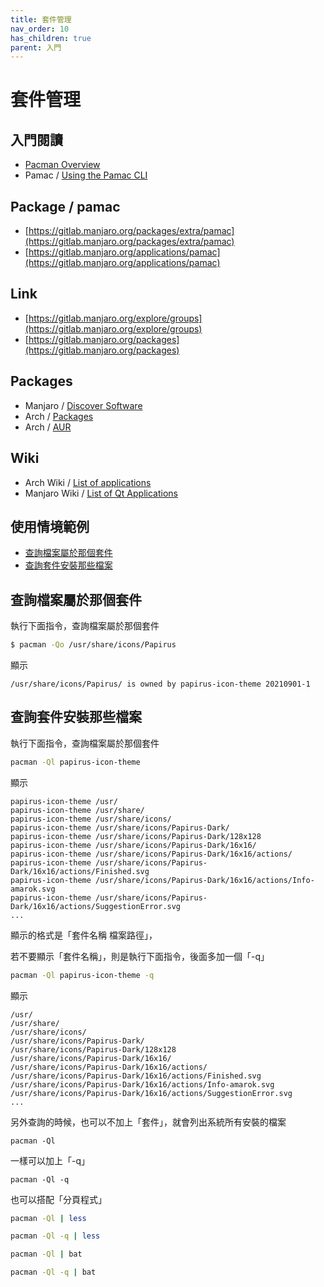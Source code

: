 ```yaml
---
title: 套件管理
nav_order: 10
has_children: true
parent: 入門
---
```



# 套件管理


## 入門閱讀

* [Pacman Overview](https://wiki.manjaro.org/index.php/Pacman_Overview)
* Pamac / [Using the Pamac CLI](https://wiki.manjaro.org/index.php/Pamac#Using_the_Pamac_CLI)


## Package / pamac

* [https://gitlab.manjaro.org/packages/extra/pamac](https://gitlab.manjaro.org/packages/extra/pamac)
* [https://gitlab.manjaro.org/applications/pamac](https://gitlab.manjaro.org/applications/pamac)


## Link

* [https://gitlab.manjaro.org/explore/groups](https://gitlab.manjaro.org/explore/groups)
* [https://gitlab.manjaro.org/packages](https://gitlab.manjaro.org/packages)


## Packages

* Manjaro / [Discover Software](https://discover.manjaro.org/)
* Arch / [Packages](https://archlinux.org/packages/)
* Arch / [AUR](https://aur.archlinux.org/)


## Wiki

* Arch Wiki / [List of applications](https://wiki.archlinux.org/index.php/List_of_applications)
* Manjaro Wiki / [List of Qt Applications](https://wiki.manjaro.org/index.php/List_of_Qt_Applications)


## 使用情境範例

* [查詢檔案屬於那個套件](#查詢檔案屬於那個套件)
* [查詢套件安裝那些檔案](#查詢套件安裝那些檔案)


## 查詢檔案屬於那個套件

執行下面指令，查詢檔案屬於那個套件

``` sh
$ pacman -Qo /usr/share/icons/Papirus
```

顯示

```
/usr/share/icons/Papirus/ is owned by papirus-icon-theme 20210901-1
```


## 查詢套件安裝那些檔案


執行下面指令，查詢檔案屬於那個套件

``` sh
pacman -Ql papirus-icon-theme
```

顯示

```
papirus-icon-theme /usr/
papirus-icon-theme /usr/share/
papirus-icon-theme /usr/share/icons/
papirus-icon-theme /usr/share/icons/Papirus-Dark/
papirus-icon-theme /usr/share/icons/Papirus-Dark/128x128
papirus-icon-theme /usr/share/icons/Papirus-Dark/16x16/
papirus-icon-theme /usr/share/icons/Papirus-Dark/16x16/actions/
papirus-icon-theme /usr/share/icons/Papirus-Dark/16x16/actions/Finished.svg
papirus-icon-theme /usr/share/icons/Papirus-Dark/16x16/actions/Info-amarok.svg
papirus-icon-theme /usr/share/icons/Papirus-Dark/16x16/actions/SuggestionError.svg
...
```

顯示的格式是「套件名稱 檔案路徑」，

若不要顯示「套件名稱」，則是執行下面指令，後面多加一個「-q」

``` sh
pacman -Ql papirus-icon-theme -q
```

顯示

```
/usr/
/usr/share/
/usr/share/icons/
/usr/share/icons/Papirus-Dark/
/usr/share/icons/Papirus-Dark/128x128
/usr/share/icons/Papirus-Dark/16x16/
/usr/share/icons/Papirus-Dark/16x16/actions/
/usr/share/icons/Papirus-Dark/16x16/actions/Finished.svg
/usr/share/icons/Papirus-Dark/16x16/actions/Info-amarok.svg
/usr/share/icons/Papirus-Dark/16x16/actions/SuggestionError.svg
...
```

另外查詢的時候，也可以不加上「套件」，就會列出系統所有安裝的檔案

```
pacman -Ql
```

一樣可以加上「-q」

```
pacman -Ql -q
```

也可以搭配「分頁程式」

``` sh
pacman -Ql | less
```

``` sh
pacman -Ql -q | less
```

``` sh
pacman -Ql | bat
```

``` sh
pacman -Ql -q | bat
```
